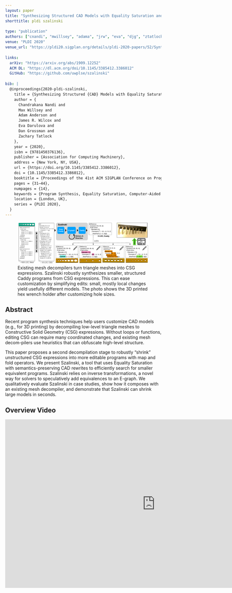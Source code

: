 ```yaml
---
layout: paper
title: "Synthesizing Structured CAD Models with Equality Saturation and Inverse Transformations"
shorttitle: pldi szalinski

type: "publication"
authors: ["cnandi", "mwillsey", "adama", "jrw", "eva", "djg", "ztatlock"]
venue: "PLDI 2020"
venue_url: "https://pldi20.sigplan.org/details/pldi-2020-papers/52/Synthesizing-Structured-CAD-Models-with-Equality-Saturation-and-Inverse-Transformatio"

links:
  arXiv: "https://arxiv.org/abs/1909.12252"
  ACM DL: "https://dl.acm.org/doi/10.1145/3385412.3386012"
  GitHub: "https://github.com/uwplse/szalinski"

bib: |
  @inproceedings{2020-pldi-szalinski,
    title = {Synthesizing Structured {CAD} Models with Equality Saturation and Inverse Transformations},
    author = {
      Chandrakana Nandi and
      Max Willsey and
      Adam Anderson and
      James R. Wilcox and
      Eva Darulova and
      Dan Grossman and
      Zachary Tatlock
    },
    year = {2020},
    isbn = {9781450376136},
    publisher = {Association for Computing Machinery},
    address = {New York, NY, USA},
    url = {https://doi.org/10.1145/3385412.3386012},
    doi = {10.1145/3385412.3386012},
    booktitle = {Proceedings of the 41st ACM SIGPLAN Conference on Programming Language Design and Implementation},
    pages = {31–44},
    numpages = {14},
    keywords = {Program Synthesis, Equality Saturation, Computer-Aided Design, Decompilation},
    location = {London, UK},
    series = {PLDI 2020},
  }
---
```


<figure class="fullwidth">
  <img src="/assets/szalinski-overview.png">
  <figcaption>
  Existing mesh decompilers turn triangle meshes into CSG expressions. Szalinski
  robustly synthesizes smaller, structured Caddy programs from CSG expressions.
  This can ease customization by simplifying edits: small, mostly local changes
  yield usefully different models. The photo shows the 3D printed hex wrench
  holder after customizing hole sizes.
  </figcaption>
</figure>

## Abstract

Recent program synthesis techniques help users customize CAD models
(e.g., for 3D printing) by decompiling low-level triangle meshes to Constructive
Solid Geometry (CSG) expressions.
Without loops or functions, editing CSG can require many
coordinated changes, and existing mesh decom-pilers use heuristics that can
obfuscate high-level structure.

This paper proposes a second decompilation stage
to robustly “shrink” unstructured CSG expressions into more editable programs
with map and fold operators.
We present Szalinski, a tool that uses Equality
Saturation with semantics-preserving CAD rewrites to efficiently search for
smaller equivalent programs.
Szalinski relies on inverse transformations, a novel
way for solvers to speculatively add equivalences to an E-graph.
We qualitatively evaluate Szalinski in case studies, show how it composes with an
existing mesh decompiler, and demonstrate that Szalinski can shrink large models
in seconds.

## Overview Video

<iframe width="966" height="543" src="https://www.youtube.com/embed/dnIWBnpZqSo?start=140" frameborder="0" allow="accelerometer; autoplay; encrypted-media; gyroscope; picture-in-picture" allowfullscreen></iframe>
